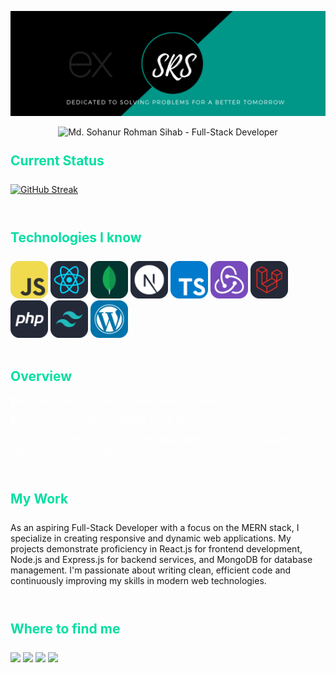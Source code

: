 [![Github Banner](https://raw.githubusercontent.com/devsrsihab/devsrsihab/main/SRSBanner.png)](https://www.facebook.com/devsrsihab/)

<p align="center">
  <img src="https://readme-typing-svg.demolab.com/?lines=Hi,+I+am+Md.+Sohanur+Rohman+Sihab!;Aspiring+Full-Stack+Developer;Focused+on+MERN+Stack+Development!&font=Fira%20Code&center=true&width=450&height=50&duration=4000&pause=1000&color=009688" alt="Md. Sohanur Rohman Sihab - Full-Stack Developer">
</p>


<h2 style="margin: 25px 0px;color:#00dfa2;">Current Status</h2>

[![GitHub Streak](https://github-readme-streak-stats.herokuapp.com?user=devsrsihab&background=45%2C1E000B%2C000000&ring=009688&border=ffffff&fire=009688&currStreakNum=009688&currStreakLabel=009688&dates=DFF6FF&sideNums=ffffff&sideLabels=ffffff)](https://git.io/streak-stats)





  <br />

<h2 style="margin: 25px 0px;color:#00dfa2;">Technologies I know</h2>

<div>
<img src="https://raw.githubusercontent.com/tandpfun/skill-icons/main/icons/JavaScript.svg" height="60" width="60">
<img src="https://raw.githubusercontent.com/tandpfun/skill-icons/main/icons/React-Dark.svg" height="60" width="60">
<img src="https://raw.githubusercontent.com/tandpfun/skill-icons/main/icons/MongoDB.svg" height="60" width="60">
<img src="https://raw.githubusercontent.com/tandpfun/skill-icons/main/icons/NextJS-Dark.svg" height="60" width="60">
<img src="https://raw.githubusercontent.com/tandpfun/skill-icons/main/icons/TypeScript.svg" height="60" width="60">
<img src="https://raw.githubusercontent.com/tandpfun/skill-icons/main/icons/Redux.svg" height="60" width="60">
<img src="https://raw.githubusercontent.com/tandpfun/skill-icons/main/icons/Laravel-Dark.svg" height="60" width="60">
<img src="https://raw.githubusercontent.com/tandpfun/skill-icons/main/icons/PHP-Dark.svg" height="60" width="60">
<img src="https://raw.githubusercontent.com/tandpfun/skill-icons/main/icons/TailwindCSS-Dark.svg" height="60" width="60">
<img src="https://raw.githubusercontent.com/tandpfun/skill-icons/main/icons/Wordpress.svg" height="60" width="60">
</div>

<br >

<div style="color: white;">
  
  <h2 style="color:#00dfa2" >Overview</h2>

🚀Actively advancing skills in Deep React and Next.js <br>

🎯Future Goals: Mastery of MERN Stack, Redux and Next.js<br>

💡 Fun fact: I embrace learning something new every day, constantly expanding my knowledge base!

</div>

<br/>

<h2 style="margin: 25px 0px;color:#00dfa2;">My Work</h2>

<p>
As an aspiring Full-Stack Developer with a focus on the MERN stack, I specialize in creating responsive and dynamic web applications. My projects demonstrate proficiency in React.js for frontend development, Node.js and Express.js for backend services, and MongoDB for database management. I'm passionate about writing clean, efficient code and continuously improving my skills in modern web technologies.
</p>

<br />

<h2 style="margin: 25px 0px;color:#00dfa2;"> Where to find me</h2>

[<img src="https://img.shields.io/badge/linkedin-%230077B5.svg?&style=for-the-badge&logo=linkedin&logoColor=white">](https://www.linkedin.com/in/devsrsihab/)
[<img src="https://img.shields.io/badge/facebook-%231877F2.svg?&style=for-the-badge&logo=facebook&logoColor=white">](https://www.facebook.com/devsrsihab)
[<img src="https://img.shields.io/badge/github-%23121011.svg?&style=for-the-badge&logo=github&logoColor=white">](https://github.com/devsrsihab)
[<img src="https://img.shields.io/badge/twitter-%231DA1F2.svg?&style=for-the-badge&logo=twitter&logoColor=white">](https://x.com/devsrsihab)

